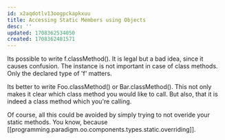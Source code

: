 ```yaml
---
id: x2aqdotlv13oogpckapkxuu
title: Accessing Static Members using Objects
desc: ''
updated: 1708362534050
created: 1708362481571
---
```


Its possible to write f.classMethod(). It is legal but a bad idea, since it causes confusion. The instance is not important in case of class methods. Only the declared type of 'f' matters.

Its better to write Foo.classMethod() or Bar.classMethod(). This not only makes it clear which class method you would like to call. But also, that it is indeed a class method which you're calling.

Of course, all this could be avoided by simply trying to not overide your static methods. You know, because [[programming.paradigm.oo.components.types.static.overriding]].